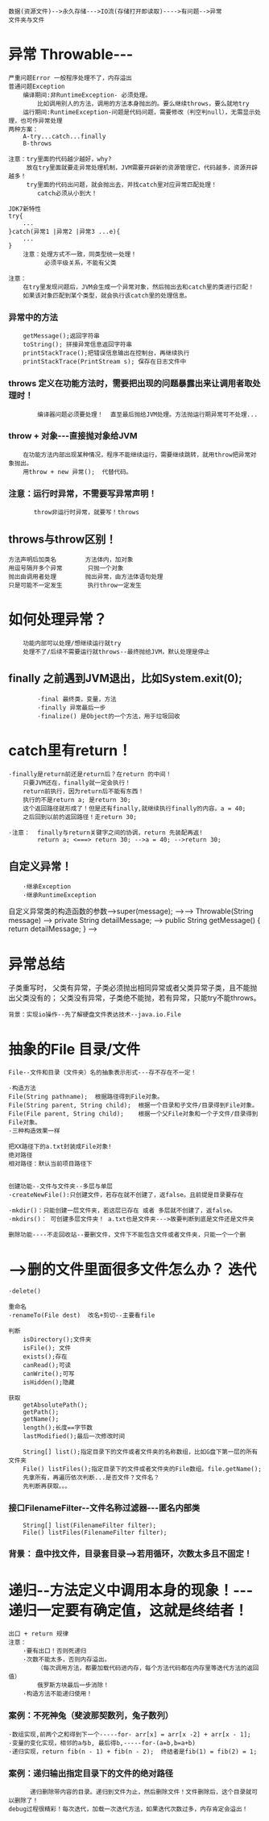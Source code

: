     数据(资源文件)-->永久存储--->IO流(存储打开即读取)---->有问题-->异常
    文件夹与文件
 
 
 
#   异常 Throwable---
    严重问题Error 一般程序处理不了，内存溢出
    普通问题Exception
        编译期间:非RuntimeException- 必须处理。
            比如调用别人的方法，调用的方法本身抛出的。要么继续throws，要么就地try
        运行期间:RuntimeException-问题是代码问题，需要修改（判空判null），无需显示处理，也可作异常处理
    两种方案：
        A-try...catch...finally
        B-throws 
    
    注意：try里面的代码越少越好，why?
         放在try里面就要走异常处理机制，JVM需要开辟新的资源管理它，代码越多，资源开辟越多！
         try里面的代码出问题，就会抛出去，并找catch里对应异常匹配处理！
            catch必须从小到大！
         
    JDK7新特性
    try{
        ...
    }catch(异常1 |异常2 |异常3 ...e){
        ...
    }     
        注意：处理方式不一致，同类型统一处理！
              必须平级关系，不能有父类
        
    注意：
        在try里发现问题后，JVM会生成一个异常对象，然后抛出去和catch里的类进行匹配！
        如果该对象匹配到某个类型，就会执行该catch里的处理信息。
### 异常中的方法   
    
        getMessage();返回字符串
        toString(); 拼接异常信息返回字符串
        printStackTrace();把错误信息输出在控制台，再继续执行
        printStackTrace(PrintStream s); 保存在日志文件中
        
### throws 定义在功能方法时，需要把出现的问题暴露出来让调用者取处理时！
            编译器问题必须要处理！  直至最后抛给JVM处理。方法抛运行期异常可不处理...
             
###  throw + 对象---直接抛对象给JVM
        在功能方法内部出现某种情况，程序不能继续运行，需要继续跳转，就用throw把异常对象抛出。
        用throw + new 异常();  代替代码。  
                 
###  注意：运行时异常，不需要写异常声明！
           throw非运行时异常，就要写！throws       
      
##     throws与throw区别！
    方法声明后加类名        方法体内，加对象
    用逗号隔开多个异常       只抛一个对象
    抛出由调用者处理        抛出异常，由方法体语句处理
    只是可能不一定发生       执行throw一定发生
     
#   如何处理异常？
        功能内部可以处理/想继续运行就try
        处理不了/后续不需要运行就throws--最终抛给JVM，默认处理是停止
        
## finally 之前遇到JVM退出，比如System.exit(0);
            ·final 最终类，变量，方法
            ·finally 异常最后一步
            ·finalize() 是Object的一个方法，用于垃圾回收
      
#  catch里有return！
    ·finally是return前还是return后？在return 的中间！
        只要JVM还在，finally就一定会执行！
        return前执行，因为return后不能有东西！        
        执行的不是return a; 是return 30;
        这个返回路径就形成了！但是还有finally,就继续执行finally的内容。a = 40;
        之后回到以前的返回路径！走return 30;
        
    ·注意：  finally与return关键字之间的协调，return 先装配再返!       
            return a; <===> return 30; -->a = 40; -->return 30;
 
## 自定义异常！ 
        ·继承Exception
        ·继承RuntimeException
   自定义异常类的构造函数的参数-->super(message); -->--> Throwable(String message)
   --> private String detailMessage; 
   -->
    public String getMessage() {
        return detailMessage;
    }
   --> 
   
# 异常总结
   子类重写时，
   父类有异常，子类必须抛出相同异常或者父类异常子类，且不能抛出父类没有的；
   父类没有异常，子类绝不能抛，若有异常，只能try不能throws。
   
   
        
    背景：实现io操作--先了解硬盘文件表达技术--java.io.File
#   抽象的File    目录/文件
    File--文件和目录（文件夹）名的抽象表示形式---存不存在不一定！
    
    ·构造方法
    File(String pathname);  根据路径得到File对象。
    File(String parent, String child);  根据一个目录和子文件/目录得到File对象。  
    File(File parent, String child);    根据一个父File对象和一个子文件/目录得到File对象。
    ·三种构造效果一样
    
    把XX路径下的a.txt封装成File对象!
    绝对路径
    相对路径：默认当前项目路径下
    
    
    创建功能--文件与文件夹--多层与单层
    ·createNewFile():只创建文件，若存在就不创建了，返false。且前提是目录要存在
    
    ·mkdir()：只能创建一层文件夹，若这层已存在 或者 多层就不创建了，返false。
    ·mkdirs()： 可创建多层文件夹！ a.txt也是文件夹--->故要判断到底是文件还是文件夹
    
    删除功能----不走回收站--要删文件，文件下不能包含文件或者文件夹，只能一个一个删
#        -->删的文件里面很多文件怎么办？ 迭代
    ·delete()
    
    重命名
    ·renameTo(File dest)  改名+剪切--主要看file  
    
    判断
        isDirectory();文件夹
        isFile(); 文件
        exists();存在
        canRead();可读
        canWrite();可写
        isHidden();隐藏
        
    获取
        getAbsolutePath();
        getPath();
        getName();
        length();长度==字节数
        lastModified();最后一次修改时间
        
        String[] list();指定目录下的文件或者文件夹的名称数组，比如G盘下第一层的所有文件夹
        File() listFiles();指定目录下的文件或者文件夹的File数组。file.getName();
        先拿所有，再遍历依次判断...是否文件？文件名？
        先判断再获取。。。
        
###   接口FilenameFilter--文件名称过滤器---匿名内部类
        String[] list(FilenameFilter filter);
        File() listFiles(FilenameFilter filter);      
    

###    背景： 盘中找文件，目录套目录-->若用循环，次数太多且不固定！
#   递归--方法定义中调用本身的现象！---递归一定要有确定值，这就是终结者！
    出口 + return 规律
    注意：
        ·要有出口！否则死递归
        ·次数不能太多，否则内存溢出。
            （每次调用方法，都要加载代码进内存，每个方法代码都在内存里等迭代方法的返回值）
            俄罗斯方块最后一步消除！
        ·构造方法不能递归使用！

###   案例：不死神兔（斐波那契数列，兔子数列）
    ·数组实现,前两个之和得到下一个-----for- arr[x] = arr[x -2] + arr[x - 1];
    ·变量的变化实现，相邻的a与b, 最后得b,-----for-(a=b,b=a+b)
    ·递归实现，return fib(n - 1) + fib(n - 2);  终结者是fib(1) = fib(2) = 1;
    

### 案例：递归输出指定目录下的文件的绝对路径
          递归删除带内容的目录。递归到文件为止，然后删除文件！文件删除后，这个目录就可以删除了！
    debug过程很精彩！每次迭代，加载一次迭代方法，如果迭代次数过多，内存肯定会溢出！     
          







